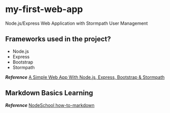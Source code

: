 # my-first-web-app
Node.js/Express Web Application with Stormpath User Management


## Frameworks used in the project?
- Node.js
- Express
- Bootstrap
- Stormpath

_**Reference**_
[A Simple Web App With Node.js, Express, Bootstrap & Stormpath](https://stormpath.com/blog/build-nodejs-express-stormpath-app)

## Markdown Basics Learning

_**Reference**_
[NodeSchool how-to-markdown](http://nodeschool.io/)
